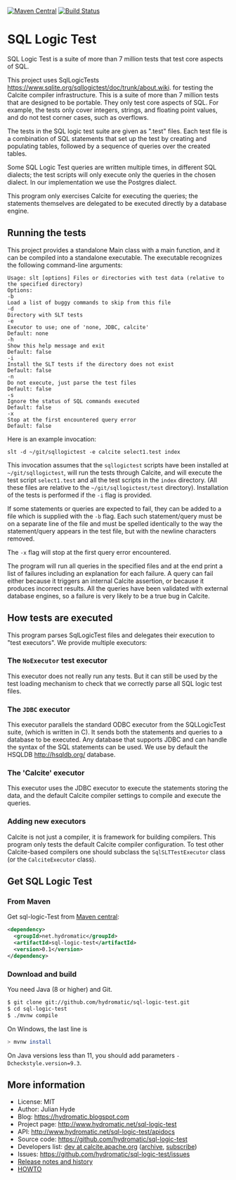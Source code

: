 <!--
{% comment %}
Copyright 2022 VMware, Inc.
SPDX-License-Identifier: MIT

Permission is hereby granted, free of charge, to any person obtaining a copy
of this software and associated documentation files (the "Software"), to deal
in the Software without restriction, including without limitation the rights
to use, copy, modify, merge, publish, distribute, sublicense, and/or sell
copies of the Software, and to permit persons to whom the Software is
furnished to do so, subject to the following conditions:

The above copyright notice and this permission notice shall be included in all
copies or substantial portions of the Software.

THE SOFTWARE IS PROVIDED "AS IS", WITHOUT WARRANTY OF ANY KIND, EXPRESS OR
IMPLIED, INCLUDING BUT NOT LIMITED TO THE WARRANTIES OF MERCHANTABILITY,
FITNESS FOR A PARTICULAR PURPOSE AND NONINFRINGEMENT. IN NO EVENT SHALL THE
AUTHORS OR COPYRIGHT HOLDERS BE LIABLE FOR ANY CLAIM, DAMAGES OR OTHER
LIABILITY, WHETHER IN AN ACTION OF CONTRACT, TORT OR OTHERWISE, ARISING FROM,
OUT OF OR IN CONNECTION WITH THE SOFTWARE OR THE USE OR OTHER DEALINGS IN THE
SOFTWARE.
{% endcomment %}
-->
[![Maven Central](https://maven-badges.herokuapp.com/maven-central/net.hydromatic/sql-logic-test/badge.svg)](https://maven-badges.herokuapp.com/maven-central/net.hydromatic/sql-logic-test)
[![Build Status](https://github.com/hydromatic/sql-logic-test/actions/workflows/main.yml/badge.svg?branch=main)](https://github.com/hydromatic/sql-logic-test/actions?query=branch%3Amain)

# SQL Logic Test

SQL Logic Test is a suite of more than 7 million tests that test core aspects of SQL.

This project uses SqlLogicTests
<https://www.sqlite.org/sqllogictest/doc/trunk/about.wiki>.
for testing the Calcite compiler infrastructure.  This is a suite
of more than 7 million tests that are designed to be portable.
They only test core aspects of SQL.  For example, the tests only
cover integers, strings, and floating point values, and do not test
corner cases, such as overflows.

The tests in the SQL logic test suite are given as ".test" files.
Each test file is a combination of SQL statements that set up the test
by creating and populating tables, followed by a sequence of queries
over the created tables.

Some SQL Logic Test queries are written multiple times, in different SQL dialects;
the test scripts will only execute only the queries in the chosen dialect.  In
our implementation we use the Postgres dialect.

This program only exercises Calcite for executing the queries; the statements
themselves are delegated to be executed directly by a database engine.

## Running the tests

This project provides a standalone Main class with a main function,
and it can be compiled into a standalone executable.  The executable
recognizes the following command-line arguments:

```
Usage: slt [options] Files or directories with test data (relative to the specified directory)
Options:
-b
Load a list of buggy commands to skip from this file
-d
Directory with SLT tests
-e
Executor to use; one of 'none, JDBC, calcite'
Default: none
-h
Show this help message and exit
Default: false
-i
Install the SLT tests if the directory does not exist
Default: false
-n
Do not execute, just parse the test files
Default: false
-s
Ignore the status of SQL commands executed
Default: false
-x
Stop at the first encountered query error
Default: false
```

Here is an example invocation:

`slt -d ~/git/sqllogictest -e calcite select1.test index`

This invocation assumes that the `sqllogictest` scripts have been installed at `~/git/sqllogictest`,
will run the tests through Calcite, and will execute the test script `select1.test` and
all the test scripts in the `index` directory.  (All these files are relative to the `~/git/sqllogictest/test`
directory).  Installation of the tests is performed if the `-i` flag is provided.

If some statements or queries are expected to fail, they can be added to a file
which is supplied with the `-b` flag.  Each such statement/query must be on a separate line of the file
and must be spelled identically to the way the statement/query appears in the test file,
but with the newline characters removed.

The `-x` flag will stop at the first query error encountered.

The program will run all queries in the specified files and at the end print a list
of failures including an explanation for each failure.  A query can fail either
because it triggers an internal Calcite assertion, or because it produces incorrect
results.  All the queries have been validated with external database engines, so a failure
is very likely to be a true bug in Calcite.

## How tests are executed

This program parses SqlLogicTest files and delegates their execution to
"test executors".  We provide multiple executors:

### The `NoExecutor` test executor

This executor does not really run any tests.  But it can still be used
by the test loading mechanism to check that we correctly parse all
SQL logic test files.

### The `JDBC` executor

This executor parallels the standard ODBC executor from the SQLLogicTest suite,
(which is written in C).  It sends both the statements and queries to a database to be executed.
Any database that supports JDBC and can handle the syntax of the
SQL statements can be used.  We use by default the HSQLDB
<http://hsqldb.org/> database.

### The 'Calcite' executor

This executor uses the JDBC executor to execute the statements storing
the data, and the default Calcite compiler settings to compile and
execute the queries.

### Adding new executors

Calcite is not just a compiler, it is framework for building compilers.
This program only tests the default Calcite compiler configuration.  To test other
Calcite-based compilers one should subclass the `SqlSLTTestExecutor` class
(or the `CalciteExecutor` class).

## Get SQL Logic Test

### From Maven

Get sql-logic-Test from
<a href="https://search.maven.org/#search%7Cga%7C1%7Ca%3Asql-logic-test">Maven central</a>:

```xml
<dependency>
  <groupId>net.hydromatic</groupId>
  <artifactId>sql-logic-test</artifactId>
  <version>0.1</version>
</dependency>
```

### Download and build

You need Java (8 or higher) and Git.

```bash
$ git clone git://github.com/hydromatic/sql-logic-test.git
$ cd sql-logic-test
$ ./mvnw compile
```

On Windows, the last line is

```bash
> mvnw install
```

On Java versions less than 11, you should add parameters
`-Dcheckstyle.version=9.3`.

## More information

* License: MIT
* Author: Julian Hyde
* Blog: https://hydromatic.blogspot.com
* Project page: http://www.hydromatic.net/sql-logic-test
* API: http://www.hydromatic.net/sql-logic-test/apidocs
* Source code: https://github.com/hydromatic/sql-logic-test
* Developers list:
  <a href="mailto:dev@calcite.apache.org">dev at calcite.apache.org</a>
  (<a href="https://mail-archives.apache.org/mod_mbox/calcite-dev/">archive</a>,
  <a href="mailto:dev-subscribe@calcite.apache.org">subscribe</a>)
* Issues: https://github.com/hydromatic/sql-logic-test/issues
* <a href="HISTORY.md">Release notes and history</a>
* <a href="HOWTO.md">HOWTO</a>
